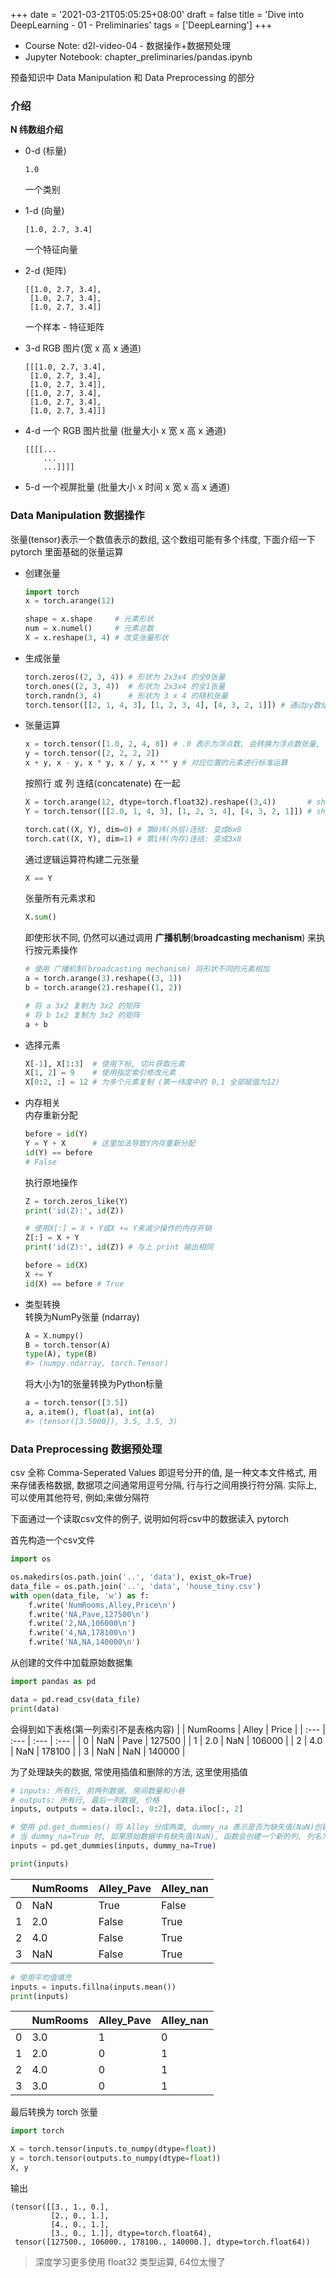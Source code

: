 +++
date = '2021-03-21T05:05:25+08:00'
draft = false
title = 'Dive into DeepLearning - 01 - Preliminaries'
tags = ['DeepLearning']
+++

- Course Note: d2l-video-04 - 数据操作+数据预处理
- Jupyter Notebook: chapter\_preliminaries/pandas.ipynb

预备知识中 Data Manipulation 和 Data Preprocessing 的部分

### 介绍

**N 纬数组介绍**

- 0-d (标量)
    ```
    1.0  
    ```
    一个类别

- 1-d (向量)
    ```
    [1.0, 2.7, 3.4]  
    ```
    一个特征向量  

- 2-d (矩阵)
    ```
    [[1.0, 2.7, 3.4],
     [1.0, 2.7, 3.4],
     [1.0, 2.7, 3.4]]
    ```
    一个样本 - 特征矩阵

- 3-d RGB 图片(宽 x 高 x 通道)
    ```
    [[[1.0, 2.7, 3.4],
     [1.0, 2.7, 3.4],
     [1.0, 2.7, 3.4]],
    [[1.0, 2.7, 3.4],
     [1.0, 2.7, 3.4],
     [1.0, 2.7, 3.4]]]
    ```

- 4-d 一个 RGB 图片批量 (批量大小 x 宽 x 高 x 通道)
    ```
    [[[[...
        ...
        ...]]]]
    ```

- 5-d 一个视屏批量 (批量大小 x 时间 x 宽 x 高 x 通道)


### Data Manipulation 数据操作
张量(tensor)表示一个数值表示的数组, 这个数组可能有多个纬度, 下面介绍一下 pytorch 里面基础的张量运算

- 创建张量
    ```Python
    import torch
    x = torch.arange(12)

    shape = x.shape     # 元素形状
    num = x.numel()     # 元素总数 
    X = x.reshape(3, 4) # 改变张量形状
    ```

- 生成张量
    ```Python
    torch.zeros((2, 3, 4)) # 形状为 2x3x4 的全0张量
    torch.ones((2, 3, 4))  # 形状为 2x3x4 的全1张量
    torch.randn(3, 4)      # 形状为 3 x 4 的随机张量
    torch.tensor([[2, 1, 4, 3], [1, 2, 3, 4], [4, 3, 2, 1]]) # 通过py数组生成张量
    ```

- 张量运算
    ```Python
    x = torch.tensor([1.0, 2, 4, 8]) # .0 表示为浮点数, 会转换为浮点数张量, 而不是整数
    y = torch.tensor([2, 2, 2, 2])
    x + y, x - y, x * y, x / y, x ** y # 对应位置的元素进行标准运算
    ```

    按照行 或 列 连结(concatenate) 在一起 
    ```Python
    X = torch.arange(12, dtype=torch.float32).reshape((3,4))       # shape: 3x4
    Y = torch.tensor([[2.0, 1, 4, 3], [1, 2, 3, 4], [4, 3, 2, 1]]) # shape: 3x4

    torch.cat((X, Y), dim=0) # 第0纬(外层)连结: 变成6x8
    torch.cat((X, Y), dim=1) # 第1纬(内存)连结: 变成3x8
    ```

    通过逻辑运算符构建二元张量
    ```Python
    X == Y
    ```

    张量所有元素求和
    ```Python
    X.sum() 
    ```

    即使形状不同, 仍然可以通过调用 **广播机制**(**broadcasting mechanism**) 来执行按元素操作
    ```Python
    # 使用 广播机制(broadcasting mechanism) 将形状不同的元素相加
    a = torch.arange(3).reshape((3, 1))
    b = torch.arange(2).reshape((1, 2))

    # 将 a 3x2 复制为 3x2 的矩阵
    # 将 b 1x2 复制为 3x2 的矩阵
    a + b
    ```

- 选择元素
    ```Python
    X[-1], X[1:3]  # 使用下标, 切片获取元素
    X[1, 2] = 9    # 使用指定索引修改元素
    X[0:2, :] = 12 # 为多个元素复制 (第一纬度中的 0,1 全部赋值为12)
    ```

- 内存相关  
    内存重新分配
    ```Python
    before = id(Y)
    Y = Y + X      # 这里加法导致Y内存重新分配
    id(Y) == before
    # False
    ```

    执行原地操作
    ```Python
    Z = torch.zeros_like(Y)
    print('id(Z):', id(Z))

    # 使用X[:] = X + Y或X += Y来减少操作的内存开销
    Z[:] = X + Y
    print('id(Z):', id(Z)) # 与上 print 输出相同

    before = id(X)
    X += Y
    id(X) == before # True
    ```

- 类型转换  
    转换为NumPy张量 (ndarray)
    ```Python
    A = X.numpy()
    B = torch.tensor(A)
    type(A), type(B)
    #> (numpy.ndarray, torch.Tensor)
    ```

    将大小为1的张量转换为Python标量
    ```Python
    a = torch.tensor([3.5])
    a, a.item(), float(a), int(a)
    #> (tensor([3.5000]), 3.5, 3.5, 3)
    ```

### Data Preprocessing 数据预处理
csv 全称 Comma-Seperated Values 即逗号分开的值, 是一种文本文件格式, 用来存储表格数据, 数据项之间通常用逗号分隔, 行与行之间用换行符分隔. 实际上, 可以使用其他符号, 例如;来做分隔符

下面通过一个读取csv文件的例子, 说明如何将csv中的数据读入 pytorch

首先构造一个csv文件
```Python
import os

os.makedirs(os.path.join('..', 'data'), exist_ok=True)
data_file = os.path.join('..', 'data', 'house_tiny.csv')
with open(data_file, 'w') as f:
    f.write('NumRooms,Alley,Price\n')
    f.write('NA,Pave,127500\n')
    f.write('2,NA,106000\n')
    f.write('4,NA,178100\n')
    f.write('NA,NA,140000\n')
```

从创建的文件中加载原始数据集
```Python
import pandas as pd

data = pd.read_csv(data_file)
print(data)
```

会得到如下表格(第一列索引不是表格内容)
| | NumRooms | Alley | Price |
| :--- | :--- | :--- | :--- |
| 0 | NaN | Pave | 127500 |
| 1 | 2.0 | NaN | 106000 |
| 2 | 4.0 | NaN | 178100 |
| 3 | NaN | NaN | 140000 |

为了处理缺失的数据, 常使用插值和删除的方法, 这里使用插值
```Python
# inputs: 所有行, 前两列数据, 房间数量和小巷
# outputs: 所有行, 最后一列数据, 价格
inputs, outputs = data.iloc[:, 0:2], data.iloc[:, 2]

# 使用 pd.get_dummies() 将 Alley 分成两类, dummy_na 表示是否为缺失值(NaN)创建一个新的独热编码列
# 当 dummy_na=True 时, 如果原始数据中有缺失值(NaN), 函数会创建一个新的列, 列名为原列名_nan, 并用True来标记所有原始值为NaN的行
inputs = pd.get_dummies(inputs, dummy_na=True)

print(inputs)
```
| | NumRooms | Alley\_Pave | Alley\_nan |
| :--- | :--- | :--- | :--- |
| 0 | NaN | True | False |
| 1 | 2.0 | False | True |
| 2 | 4.0 | False | True |
| 3 | NaN | False | True |


```Python
# 使用平均值填充
inputs = inputs.fillna(inputs.mean())
print(inputs)
```
| | NumRooms | Alley\_Pave | Alley\_nan |
| :--- | :--- | :--- | :--- |
| 0 | 3.0 | 1 | 0 |
| 1 | 2.0 | 0 | 1 |
| 2 | 4.0 | 0 | 1 |
| 3 | 3.0 | 0 | 1 |

最后转换为 torch 张量
```Python
import torch

X = torch.tensor(inputs.to_numpy(dtype=float))
y = torch.tensor(outputs.to_numpy(dtype=float))
X, y
```

输出
```
(tensor([[3., 1., 0.],
         [2., 0., 1.],
         [4., 0., 1.],
         [3., 0., 1.]], dtype=torch.float64),
 tensor([127500., 106000., 178100., 140000.], dtype=torch.float64))
```
> 深度学习更多使用 float32 类型运算, 64位太慢了
